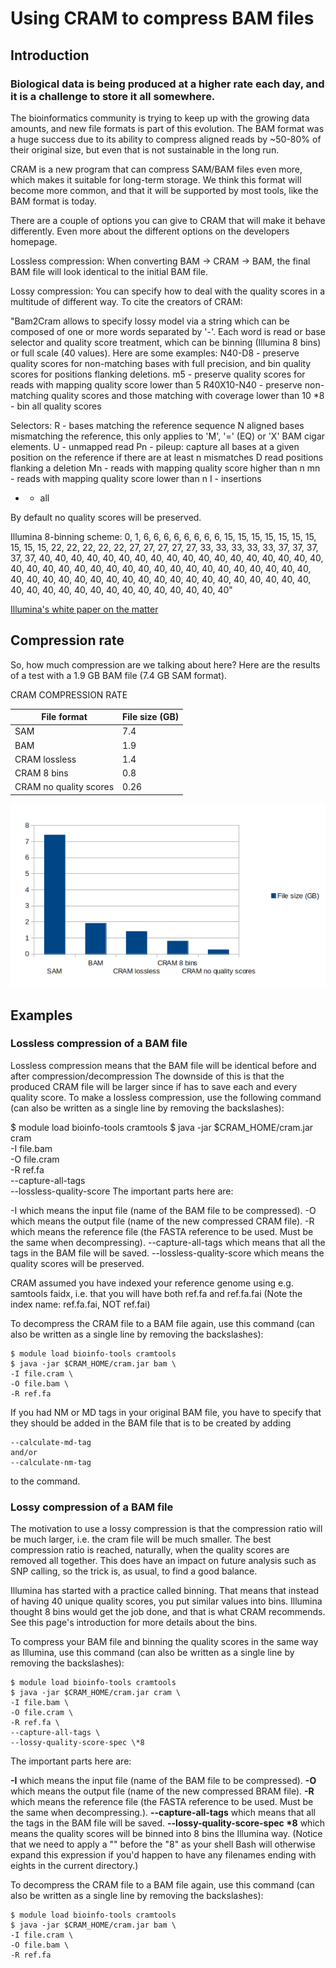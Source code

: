 # Using CRAM to compress BAM files

## Introduction
### Biological data is being produced at a higher rate each day, and it is a challenge to store it all somewhere.

The bioinformatics community is trying to keep up with the growing data amounts, and new file formats is part of this evolution. The BAM format was a huge success due to its ability to compress aligned reads by ~50-80% of their original size, but even that is not sustainable in the long run.

CRAM is a new program that can compress SAM/BAM files even more, which makes it suitable for long-term storage. We think this format will become more common, and that it will be supported by most tools, like the BAM format is today.

There are a couple of options you can give to CRAM that will make it behave differently. Even more about the different options on the developers homepage.

Lossless compression: When converting BAM -> CRAM -> BAM, the final BAM file will look identical to the initial BAM file.

Lossy compression: You can specify how to deal with the quality scores in a multitude of different way. To cite the creators of CRAM:

"Bam2Cram allows to specify lossy model via a string which can be composed of one or more words separated by '-'.
Each word is read or base selector and quality score treatment, which can be binning (Illumina 8 bins) or full scale (40 values).
Here are some examples:
N40-D8 - preserve quality scores for non-matching bases with full precision, and bin quality scores for positions flanking deletions.
m5 - preserve quality scores for reads with mapping quality score lower than 5
R40X10-N40 - preserve non-matching quality scores and those matching with coverage lower than 10
*8 - bin all quality scores

Selectors:
R - bases matching the reference sequence N aligned bases mismatching the reference, this only applies to 'M', '=' (EQ) or 'X' BAM cigar elements.
U - unmapped read
Pn - pileup: capture all bases at a given position on the reference if there are at least n mismatches D read positions flanking a deletion
Mn - reads with mapping quality score higher than n
mn - reads with mapping quality score lower than n
I - insertions
* - all

By default no quality scores will be preserved.

Illumina 8-binning scheme:
0, 1, 6, 6, 6, 6, 6, 6, 6, 6, 15, 15, 15, 15, 15, 15, 15, 15, 15,
15, 22, 22, 22, 22, 22, 27, 27, 27, 27, 27, 33, 33, 33, 33, 33, 37,
37, 37, 37, 37, 40, 40, 40, 40, 40, 40, 40, 40, 40, 40, 40, 40, 40,
40, 40, 40, 40, 40, 40, 40, 40, 40, 40, 40, 40, 40, 40, 40, 40, 40,
40, 40, 40, 40, 40, 40, 40, 40, 40, 40, 40, 40, 40, 40, 40, 40, 40,
40, 40, 40, 40, 40, 40, 40, 40, 40, 40, 40, 40, 40, 40, 40, 40, 40,
40, 40, 40, 40, 40, 40"

[Illumina's white paper on the matter](../files/c_557912-l_1-k_whitepaper_datacompression.pdf)

## Compression rate
So, how much compression are we talking about here? Here are the results of a test with a 1.9 GB BAM file (7.4 GB SAM format).

CRAM COMPRESSION RATE

File format	|File size (GB)
------------|--------------
SAM	|7.4
BAM	|1.9
CRAM lossless|	1.4
CRAM 8 bins|	0.8
CRAM no quality scores|	0.26

![Graph showing the content of the above table](../img/c_557912-l_1-k_cram_compression.png)



## Examples
### Lossless compression of a BAM file
Lossless compression means that the BAM file will be identical before and after compression/decompression The downside of this is that the produced CRAM file will be larger since if has to save each and every quality score. To make a lossless compression, use the following command (can also be written as a single line by removing the backslashes):

$ module load bioinfo-tools cramtools
$ java -jar $CRAM_HOME/cram.jar cram \
-I file.bam \
-O file.cram \
-R ref.fa \
--capture-all-tags \
--lossless-quality-score
The important parts here are:

-I which means the input file (name of the BAM file to be compressed).
-O which means the output file (name of the new compressed CRAM file).
-R which means the reference file (the FASTA reference to be used. Must be the same when decompressing).
--capture-all-tags which means that all the tags in the BAM file will be saved.
--lossless-quality-score which means the quality scores will be preserved.

CRAM assumed you have indexed your reference genome using e.g. samtools faidx, i.e. that you will have both ref.fa and ref.fa.fai (Note the index name: ref.fa.fai, NOT ref.fai)

To decompress the CRAM file to a BAM file again, use this command (can also be written as a single line by removing the backslashes):

```console
$ module load bioinfo-tools cramtools
$ java -jar $CRAM_HOME/cram.jar bam \
-I file.cram \
-O file.bam \
-R ref.fa
```

If you had NM or MD tags in your original BAM file, you have to specify that they should be added in the BAM file that is to be created by adding

```console
--calculate-md-tag
and/or
--calculate-nm-tag
```
to the command.

### Lossy compression of a BAM file
The motivation to use a lossy compression is that the compression ratio will be much larger, i.e. the cram file will be much smaller. The best compression ratio is reached, naturally, when the quality scores are removed all together. This does have an impact on future analysis such as SNP calling, so the trick is, as usual, to find a good balance.

Illumina has started with a practice called binning. That means that instead of having 40 unique quality scores, you put similar values into bins. Illumina thought 8 bins would get the job done, and that is what CRAM recommends. See this page's introduction for more details about the bins.

To compress your BAM file and binning the quality scores in the same way as Illumina, use this command (can also be written as a single line by removing the backslashes):

```console
$ module load bioinfo-tools cramtools
$ java -jar $CRAM_HOME/cram.jar cram \
-I file.bam \
-O file.cram \
-R ref.fa \
--capture-all-tags \
--lossy-quality-score-spec \*8
```

The important parts here are:

**-I** which means the input file (name of the BAM file to be compressed).
**-O** which means the output file (name of the new compressed BRAM file).
**-R** which means the reference file (the FASTA reference to be used. Must be the same when decompressing.).
**--capture-all-tags** which means that all the tags in the BAM file will be saved.
**--lossy-quality-score-spec \*8** which means the quality scores will be binned into 8 bins the Illumina way. (Notice that we need to apply a "\" before the "8" as your shell Bash will otherwise expand this expression if you'd happen to have any filenames ending with eights in the current directory.)

To decompress the CRAM file to a BAM file again, use this command (can also be written as a single line by removing the backslashes):

```console
$ module load bioinfo-tools cramtools
$ java -jar $CRAM_HOME/cram.jar bam \
-I file.cram \
-O file.bam \
-R ref.fa

```
